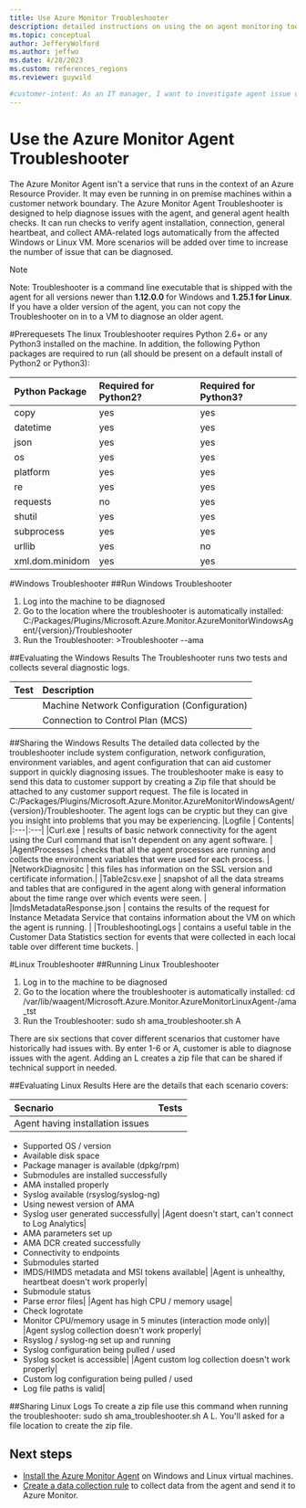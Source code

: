 ```yaml
---
title: Use Azure Monitor Troubleshooter
description: detailed instructions on using the on agent monitoring tool to diagnose potential issue.
ms.topic: conceptual
author: JefferyWolford
ms.author: jeffwo
ms.date: 4/28/2023
ms.custom: references_regions
ms.reviewer: guywild

#customer-intent: As an IT manager, I want to investigate agent issue on a particular virtual machine and determine if I can resolve the issue on my own.
---
```

# Use the Azure Monitor Agent Troubleshooter
The Azure Monitor Agent isn't a service that runs in the context of an Azure Resource Provider. It may even be running in on premise machines within a customer network boundary. The Azure Monitor Agent Troubleshooter is designed to help diagnose issues with the agent, and general agent health checks. It can run checks to verify agent installation, connection, general heartbeat, and collect AMA-related logs automatically from the affected Windows or Linux VM. More scenarios will be added over time to increase the number of issue that can be diagnosed.
> [!Note]
> Note: Troubleshooter is a command line executable that is shipped with the agent for all versions newer than **1.12.0.0** for Windows and **1.25.1 for Linux**. 
> If you have a older version of the agent, you can not copy the Troubleshooter on in to a VM to diagnose an older agent.


#Prerequesets
The linux Troubleshooter requires Python 2.6+ or any Python3 installed on the machine. In addition, the following Python packages are required to run (all should be present on a default install of Python2 or Python3):

|Python Package|	Required for Python2?	|Required for Python3?|
|:---|:---|:---|
|copy|	                               yes|	yes|
|datetime|	               yes|	yes|
|json|	                               yes|	yes|
|os|	                               yes|	yes|
|platform|	               yes|	yes|
|re|	                               yes|	yes|
|requests|	                 no|	yes|
|shutil|	                                yes|	yes|
|subprocess|	                yes|	yes|
|urllib|	                                yes|	no|
|xml.dom.minidom|	yes|	yes|

#Windows Troubleshooter
##Run Windows Troubleshooter
1. Log into the machine to be diagnosed
2. Go to the location where the troubleshooter is automatically installed: C:/Packages/Plugins/Microsoft.Azure.Monitor.AzureMonitorWindowsAgent/{version}/Troubleshooter
3. Run the Troubleshooter: >Troubleshooter --ama

##Evaluating the Windows Results
The Troubleshooter runs two tests and collects several diagnostic logs.

|Test | Description|
|:---|:---|
       |Machine Network Configuration (Configuration) | This test checks the very basic network connection including IPV 4 and IPV 6 address resolutions.  If IPV6 isn't available on the machine, you'll see a warning.|
       |Connection to Control Plan (MCS)                               | This test checks to see if the agent configuration information can be retrieved from the central data control plan. Controlling information includes which source data to collect and where it should be sent to. All agent configuration is done through Data Collection Rules.


##Sharing the Windows Results
The detailed data collected by the troubleshooter include system configuration, network configuration, environment variables, and agent configuration that can aid customer support in quickly diagnosing issues.  The troubleshooter make is easy to send this data to customer support by creating a Zip file that should be attached to any customer support request. The file is located in C:/Packages/Plugins/Microsoft.Azure.Monitor.AzureMonitorWindowsAgent/{version}/Troubleshooter.  The agent logs can be cryptic but they can give you insight into problems that you may be experiencing.
|Logfile                              | Contents|
|:---|:---|
|Curl.exe                           | results of basic network connectivity for the agent using the Curl command that isn't dependent on any agent software. |
|AgentProcesses           | checks that all the agent processes are running and collects the environment variables that were used for each process. |
|NetworkDiagnositc  | this files has information on the SSL version and certificate information.|
|Table2csv.exe                | snapshot of all the data streams and tables that are configured in the agent along with general information about the time range over which events were seen. |
|ImdsMetadataResponse.json | contains the results of the request for Instance Metadata Service that contains information about the VM on which the agent is running. |
|TroubleshootingLogs | contains a useful table in the Customer Data Statistics section for events that were collected in each local table over different time buckets. |


#Linux Troubleshooter
##Running Linux Troubleshooter
1. Log in to the machine to be diagnosed
2. Go to the location where the troubleshooter is automatically installed: cd /var/lib/waagent/Microsoft.Azure.Monitor.AzureMonitorLinuxAgent-<version>/ama_tst
3. Run the Troubleshooter: sudo sh ama_troubleshooter.sh A

There are six sections that cover different scenarios that customer have historically had issues with. By enter 1-6 or A, customer is able to diagnose issues with the agent. Adding an L creates a zip file that can be shared if technical support in needed.  

##Evaluating Linux Results
Here are the details that each scenario covers:

|Secnario | Tests|
|:---|:---|
|Agent having installation issues|
* Supported OS / version
* Available disk space
* Package manager is available (dpkg/rpm)
* Submodules are installed successfully
* AMA installed properly
* Syslog available (rsyslog/syslog-ng)
* Using newest version of AMA
* Syslog user generated successfully|
|Agent doesn't start, can't connect to Log Analytics|
* AMA parameters set up
* AMA DCR created successfully
* Connectivity to endpoints
* Submodules started
* IMDS/HIMDS metadata and MSI tokens available|
|Agent is unhealthy, heartbeat doesn't work properly|
* Submodule status
* Parse error files|
|Agent has high CPU / memory usage| 
* Check logrotate
* Monitor CPU/memory usage in 5 minutes (interaction mode only)|
|Agent syslog collection doesn't work properly|
* Rsyslog / syslog-ng set up and running
* Syslog configuration being pulled / used
* Syslog socket is accessible|
|Agent custom log collection doesn't work properly|
* Custom log configuration being pulled / used
* Log file paths is valid|

##Sharing Linux Logs
To create a zip file use this command when running the troubleshooter: sudo sh ama_troubleshooter.sh A L.  You'll asked for a file location to create the zip file.

## Next steps
- [Install the Azure Monitor Agent](azure-monitor-agent-manage.md) on Windows and Linux virtual machines.
- [Create a data collection rule](data-collection-rule-azure-monitor-agent.md) to collect data from the agent and send it to Azure Monitor.
